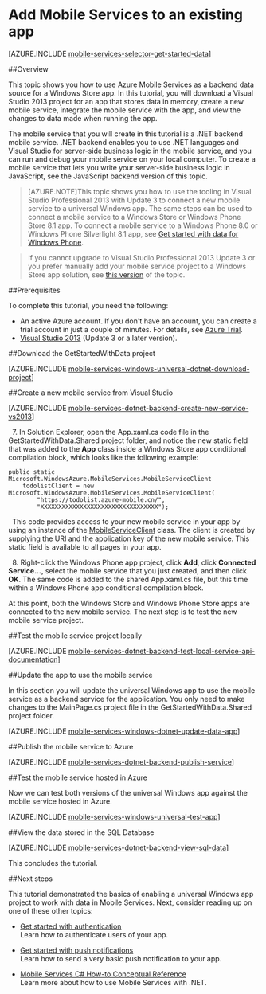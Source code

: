 <properties 
	pageTitle="Add Mobile Services to an existing universal Windows Store app | Windows Azure" 
	description="Learn how to get started using Mobile Services to leverage data in your Windows Store app." 
	services="mobile-services" 
	documentationCenter="windows" 
	authors="ggailey777" 
	manager="dwrede" 
	editor=""/>

<tags
	ms.service="mobile-services"
	ms.date="11/10/2015"
	wacn.date=""/>

# Add Mobile Services to an existing app

[AZURE.INCLUDE [mobile-services-selector-get-started-data](../includes/mobile-services-selector-get-started-data.md)]

##Overview

This topic shows you how to use Azure Mobile Services as a backend data source for a Windows Store app. In this tutorial, you will download a Visual Studio 2013 project for an app that stores data in memory, create a new mobile service, integrate the mobile service with the app, and view the changes to data made when running the app.

The mobile service that you will create in this tutorial is a .NET backend mobile service. .NET backend enables you to use .NET languages and Visual Studio for server-side business logic in the mobile service, and you can run and debug your mobile service on your local computer. To create a mobile service that lets you write your server-side business logic in JavaScript, see the JavaScript backend version of this topic.

>[AZURE.NOTE]This topic shows you how to use the tooling in Visual Studio Professional 2013 with Update 3 to connect a new mobile service to a universal Windows app. The same steps can be used to connect a mobile service to a Windows Store or Windows Phone Store 8.1 app. To connect a mobile service to a Windows Phone 8.0 or Windows Phone Silverlight 8.1 app, see [Get started with data for Windows Phone](/documentation/articles/mobile-services-dotnet-backend-windows-phone-get-started-data).

> If you cannot upgrade to Visual Studio Professional 2013 Update 3 or you prefer manually add your mobile service project to a Windows Store app solution, see [this version](/documentation/articles/mobile-services-dotnet-backend-windows-store-dotnet-get-started-data) of the topic.

##Prerequisites

To complete this tutorial, you need the following:

* An active Azure account. If you don't have an account, you can create a trial account in just a couple of minutes. For details, see [Azure Trial](/pricing/1rmb-trial/?WT.mc_id=A0E0E5C02&amp;returnurl=http%3A%2F%2Fazure.microsoft.com%2Fdocumentation%2Farticles%2Fmobile-services-dotnet-backend-windows-universal-dotnet-get-started-data%2F).
* <a href="https://www.visualstudio.com/downloads/download-visual-studio-vs" target="_blank">Visual Studio 2013</a> (Update 3 or a later version). 

##Download the GetStartedWithData project

[AZURE.INCLUDE [mobile-services-windows-universal-dotnet-download-project](../includes/mobile-services-windows-universal-dotnet-download-project.md)]

##Create a new mobile service from Visual Studio

[AZURE.INCLUDE [mobile-services-dotnet-backend-create-new-service-vs2013](../includes/mobile-services-dotnet-backend-create-new-service-vs2013.md)]

&nbsp;&nbsp;7. In Solution Explorer, open the App.xaml.cs code file in the GetStartedWithData.Shared project folder, and notice the new static field that was added to the **App** class inside a Windows Store app conditional compilation block, which looks like the following example: 

	public static Microsoft.WindowsAzure.MobileServices.MobileServiceClient 
	    todolistClient = new Microsoft.WindowsAzure.MobileServices.MobileServiceClient(
	        "https://todolist.azure-mobile.cn/",
	        "XXXXXXXXXXXXXXXXXXXXXXXXXXXXXXXXX");
		

&nbsp;&nbsp;This code provides access to your new mobile service in your app by using an instance of the [MobileServiceClient](https://msdn.microsoft.com/zh-cn/library/azure/microsoft.windowsazure.mobileservices.mobileserviceclient.aspx) class. The client is created by supplying the URI and the application key of the new mobile service. This static field is available to all pages in your app.

&nbsp;&nbsp;8. Right-click the Windows Phone app project, click **Add**, click **Connected Service...**, select the mobile service that you just created, and then click **OK**. The same code is added to the shared App.xaml.cs file, but this time within a Windows Phone app conditional compilation block.

At this point, both the Windows Store and Windows Phone Store apps are connected to the new mobile service. The next step is to test the new mobile service project.


##Test the mobile service project locally

[AZURE.INCLUDE [mobile-services-dotnet-backend-test-local-service-api-documentation](../includes/mobile-services-dotnet-backend-test-local-service-api-documentation.md)]


##Update the app to use the mobile service

In this section you will update the universal Windows app to use the mobile service as a backend service for the application. You only need to make changes to the MainPage.cs project file in the GetStartedWithData.Shared project folder. 

[AZURE.INCLUDE [mobile-services-windows-dotnet-update-data-app](../includes/mobile-services-windows-dotnet-update-data-app.md)]


##Publish the mobile service to Azure

[AZURE.INCLUDE [mobile-services-dotnet-backend-publish-service](../includes/mobile-services-dotnet-backend-publish-service.md)]


##Test the mobile service hosted in Azure

Now we can test both versions of the universal Windows app against the mobile service hosted in Azure.

[AZURE.INCLUDE [mobile-services-windows-universal-test-app](../includes/mobile-services-windows-universal-test-app.md)]

##View the data stored in the SQL Database

[AZURE.INCLUDE [mobile-services-dotnet-backend-view-sql-data](../includes/mobile-services-dotnet-backend-view-sql-data.md)]
 
This concludes the tutorial.

##Next steps

This tutorial demonstrated the basics of enabling a universal Windows app project to work with data in Mobile Services. Next, consider reading up on one of these other topics:

* [Get started with authentication]
  <br/>Learn how to authenticate users of your app.

* [Get started with push notifications] 
  <br/>Learn how to send a very basic push notification to your app.

* [Mobile Services C# How-to Conceptual Reference](/documentation/articles/mobile-services-windows-dotnet-how-to-use-client-library)
  <br/>Learn more about how to use Mobile Services with .NET.


<!-- Images. -->



<!-- URLs. -->
[Validate and modify data with scripts]: /develop/mobile/tutorials/validate-modify-and-augment-data-dotnet
[Refine queries with paging]: /develop/mobile/tutorials/add-paging-to-data-dotnet
[Get started with Mobile Services]: /documentation/articles/mobile-services-dotnet-backend-windows-store-dotnet-get-started
[Get started with authentication]: /documentation/articles/mobile-services-dotnet-backend-windows-store-dotnet-get-started-users
[Get started with push notifications]: /documentation/articles/mobile-services-dotnet-backend-windows-store-dotnet-get-started-push

[Get started with offline data sync]: /documentation/articles/mobile-services-windows-store-dotnet-get-started-offline-data

[Azure Management Portal]: https://manage.windowsazure.cn/
[Management Portal]: https://manage.windowsazure.cn/
[Mobile Services SDK]: http://go.microsoft.com/fwlink/p/?LinkId=257545
[Developer Code Samples site]:  https://code.msdn.microsoft.com:443/Get-Started-with-Data-in-0e863e57
[Mobile Services .NET How-to Conceptual Reference]: /documentation/articles/mobile-services-windows-dotnet-how-to-use-client-library
[MobileServiceClient class]: https://msdn.microsoft.com/zh-cn/library/azure/microsoft.windowsazure.mobileservices.mobileserviceclient.aspx
  